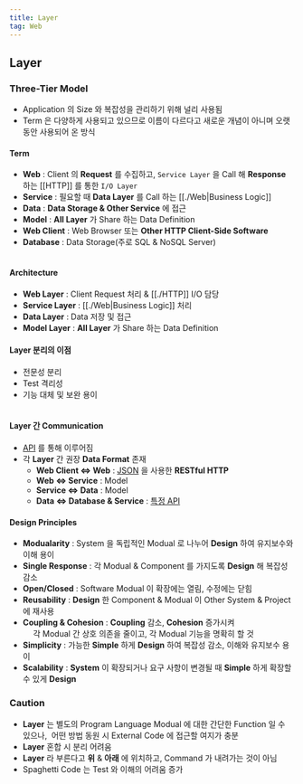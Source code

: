 ```yaml
---
title: Layer
tag: Web
---
```


## Layer

### Three-Tier Model

- Application 의 Size 와 복잡성을 관리하기 위해 널리 사용됨
- Term 은 다양하게 사용되고 있으므로 이름이 다르다고 새로운 개념이 아니며 오랫동안 사용되어 온 방식

#### Term

- **Web** : Client 의 **Request** 를 수집하고, `Service Layer` 을 Call 해 **Response** 하는 [[HTTP]] 를 통한 `I/O Layer`
- **Service** : 필요할 때 **Data Layer** 를 Call 하는 [[./Web|Business Logic]]
- **Data** : **Data Storage & Other Service** 에 접근
- **Model** : **All Layer** 가 Share 하는 Data Definition
- **Web Client** : Web Browser 또는 **Other HTTP Client-Side Software**
- **Database** : Data Storage(주로 SQL & NoSQL Server)

<!-- draw.io diagram -->
<div class="mxgraph" style="margin:auto;max-width:100%;border:1px solid transparent;" data-mxgraph="{&quot;highlight&quot;:&quot;#FFFFFF&quot;,&quot;nav&quot;:true,&quot;resize&quot;:true,&quot;toolbar&quot;:&quot;zoom layers tags lightbox&quot;,&quot;edit&quot;:&quot;_blank&quot;,&quot;xml&quot;:&quot;&lt;mxfile host=\&quot;app.diagrams.net\&quot; agent=\&quot;Mozilla/5.0 (Macintosh; Intel Mac OS X 10_15_7) AppleWebKit/537.36 (KHTML, like Gecko) Chrome/128.0.0.0 Safari/537.36\&quot; version=\&quot;24.7.8\&quot;&gt;\n  &lt;diagram id=\&quot;prtHgNgQTEPvFCAcTncT\&quot; name=\&quot;Page-1\&quot;&gt;\n    &lt;mxGraphModel dx=\&quot;504\&quot; dy=\&quot;703\&quot; grid=\&quot;1\&quot; gridSize=\&quot;10\&quot; guides=\&quot;1\&quot; tooltips=\&quot;1\&quot; connect=\&quot;1\&quot; arrows=\&quot;1\&quot; fold=\&quot;1\&quot; page=\&quot;1\&quot; pageScale=\&quot;1\&quot; pageWidth=\&quot;827\&quot; pageHeight=\&quot;1169\&quot; math=\&quot;0\&quot; shadow=\&quot;0\&quot;&gt;\n      &lt;root&gt;\n        &lt;mxCell id=\&quot;0\&quot; /&gt;\n        &lt;mxCell id=\&quot;1\&quot; parent=\&quot;0\&quot; /&gt;\n        &lt;mxCell id=\&quot;dNxyNK7c78bLwvsdeMH5-11\&quot; value=\&quot;Vertical Layer\&quot; style=\&quot;swimlane;html=1;startSize=20;horizontal=1;containerType=tree;glass=0;\&quot; parent=\&quot;1\&quot; vertex=\&quot;1\&quot;&gt;\n          &lt;mxGeometry x=\&quot;40\&quot; y=\&quot;80\&quot; width=\&quot;680\&quot; height=\&quot;260\&quot; as=\&quot;geometry\&quot;&gt;\n            &lt;mxRectangle x=\&quot;40\&quot; y=\&quot;80\&quot; width=\&quot;90\&quot; height=\&quot;30\&quot; as=\&quot;alternateBounds\&quot; /&gt;\n          &lt;/mxGeometry&gt;\n        &lt;/mxCell&gt;\n        &lt;mxCell id=\&quot;S6ZYbawEhijRoYvT3STJ-4\&quot; value=\&quot;Web Client\&quot; style=\&quot;rounded=1;whiteSpace=wrap;html=1;\&quot; vertex=\&quot;1\&quot; parent=\&quot;dNxyNK7c78bLwvsdeMH5-11\&quot;&gt;\n          &lt;mxGeometry x=\&quot;40\&quot; y=\&quot;50\&quot; width=\&quot;120\&quot; height=\&quot;60\&quot; as=\&quot;geometry\&quot; /&gt;\n        &lt;/mxCell&gt;\n        &lt;mxCell id=\&quot;S6ZYbawEhijRoYvT3STJ-5\&quot; value=\&quot;Service\&quot; style=\&quot;rounded=1;whiteSpace=wrap;html=1;\&quot; vertex=\&quot;1\&quot; parent=\&quot;dNxyNK7c78bLwvsdeMH5-11\&quot;&gt;\n          &lt;mxGeometry x=\&quot;280\&quot; y=\&quot;110\&quot; width=\&quot;120\&quot; height=\&quot;60\&quot; as=\&quot;geometry\&quot; /&gt;\n        &lt;/mxCell&gt;\n        &lt;mxCell id=\&quot;S6ZYbawEhijRoYvT3STJ-6\&quot; value=\&quot;Data\&quot; style=\&quot;rounded=1;whiteSpace=wrap;html=1;\&quot; vertex=\&quot;1\&quot; parent=\&quot;dNxyNK7c78bLwvsdeMH5-11\&quot;&gt;\n          &lt;mxGeometry x=\&quot;280\&quot; y=\&quot;170\&quot; width=\&quot;120\&quot; height=\&quot;60\&quot; as=\&quot;geometry\&quot; /&gt;\n        &lt;/mxCell&gt;\n        &lt;mxCell id=\&quot;S6ZYbawEhijRoYvT3STJ-8\&quot; value=\&quot;Web\&quot; style=\&quot;rounded=1;whiteSpace=wrap;html=1;\&quot; vertex=\&quot;1\&quot; parent=\&quot;dNxyNK7c78bLwvsdeMH5-11\&quot;&gt;\n          &lt;mxGeometry x=\&quot;280\&quot; y=\&quot;50\&quot; width=\&quot;120\&quot; height=\&quot;60\&quot; as=\&quot;geometry\&quot; /&gt;\n        &lt;/mxCell&gt;\n        &lt;mxCell id=\&quot;S6ZYbawEhijRoYvT3STJ-10\&quot; value=\&quot;Model\&quot; style=\&quot;rounded=1;whiteSpace=wrap;html=1;\&quot; vertex=\&quot;1\&quot; parent=\&quot;dNxyNK7c78bLwvsdeMH5-11\&quot;&gt;\n          &lt;mxGeometry x=\&quot;520\&quot; y=\&quot;80\&quot; width=\&quot;120\&quot; height=\&quot;60\&quot; as=\&quot;geometry\&quot; /&gt;\n        &lt;/mxCell&gt;\n        &lt;mxCell id=\&quot;S6ZYbawEhijRoYvT3STJ-11\&quot; value=\&quot;Database\&quot; style=\&quot;rounded=1;whiteSpace=wrap;html=1;\&quot; vertex=\&quot;1\&quot; parent=\&quot;dNxyNK7c78bLwvsdeMH5-11\&quot;&gt;\n          &lt;mxGeometry x=\&quot;520\&quot; y=\&quot;170\&quot; width=\&quot;120\&quot; height=\&quot;60\&quot; as=\&quot;geometry\&quot; /&gt;\n        &lt;/mxCell&gt;\n        &lt;mxCell id=\&quot;S6ZYbawEhijRoYvT3STJ-12\&quot; value=\&quot;\&quot; style=\&quot;endArrow=block;startArrow=block;html=1;rounded=0;exitX=1;exitY=0.5;exitDx=0;exitDy=0;entryX=0;entryY=0.5;entryDx=0;entryDy=0;strokeWidth=3;endFill=1;startFill=1;\&quot; edge=\&quot;1\&quot; parent=\&quot;dNxyNK7c78bLwvsdeMH5-11\&quot; source=\&quot;S6ZYbawEhijRoYvT3STJ-4\&quot; target=\&quot;S6ZYbawEhijRoYvT3STJ-8\&quot;&gt;\n          &lt;mxGeometry width=\&quot;50\&quot; height=\&quot;50\&quot; relative=\&quot;1\&quot; as=\&quot;geometry\&quot;&gt;\n            &lt;mxPoint x=\&quot;390\&quot; y=\&quot;200\&quot; as=\&quot;sourcePoint\&quot; /&gt;\n            &lt;mxPoint x=\&quot;440\&quot; y=\&quot;150\&quot; as=\&quot;targetPoint\&quot; /&gt;\n          &lt;/mxGeometry&gt;\n        &lt;/mxCell&gt;\n        &lt;mxCell id=\&quot;S6ZYbawEhijRoYvT3STJ-13\&quot; value=\&quot;\&quot; style=\&quot;endArrow=block;startArrow=none;html=1;rounded=0;strokeWidth=3;endFill=1;startFill=0;\&quot; edge=\&quot;1\&quot; parent=\&quot;dNxyNK7c78bLwvsdeMH5-11\&quot;&gt;\n          &lt;mxGeometry width=\&quot;50\&quot; height=\&quot;50\&quot; relative=\&quot;1\&quot; as=\&quot;geometry\&quot;&gt;\n            &lt;mxPoint x=\&quot;360\&quot; y=\&quot;123\&quot; as=\&quot;sourcePoint\&quot; /&gt;\n            &lt;mxPoint x=\&quot;360\&quot; y=\&quot;93\&quot; as=\&quot;targetPoint\&quot; /&gt;\n          &lt;/mxGeometry&gt;\n        &lt;/mxCell&gt;\n        &lt;mxCell id=\&quot;S6ZYbawEhijRoYvT3STJ-14\&quot; value=\&quot;\&quot; style=\&quot;endArrow=block;startArrow=none;html=1;rounded=0;strokeWidth=3;endFill=1;startFill=0;\&quot; edge=\&quot;1\&quot; parent=\&quot;dNxyNK7c78bLwvsdeMH5-11\&quot;&gt;\n          &lt;mxGeometry width=\&quot;50\&quot; height=\&quot;50\&quot; relative=\&quot;1\&quot; as=\&quot;geometry\&quot;&gt;\n            &lt;mxPoint x=\&quot;320\&quot; y=\&quot;97\&quot; as=\&quot;sourcePoint\&quot; /&gt;\n            &lt;mxPoint x=\&quot;320\&quot; y=\&quot;127\&quot; as=\&quot;targetPoint\&quot; /&gt;\n          &lt;/mxGeometry&gt;\n        &lt;/mxCell&gt;\n        &lt;mxCell id=\&quot;S6ZYbawEhijRoYvT3STJ-19\&quot; value=\&quot;\&quot; style=\&quot;endArrow=block;startArrow=none;html=1;rounded=0;exitX=1;exitY=0.5;exitDx=0;exitDy=0;entryX=0;entryY=0.5;entryDx=0;entryDy=0;strokeWidth=3;endFill=1;startFill=0;\&quot; edge=\&quot;1\&quot; parent=\&quot;dNxyNK7c78bLwvsdeMH5-11\&quot;&gt;\n          &lt;mxGeometry width=\&quot;50\&quot; height=\&quot;50\&quot; relative=\&quot;1\&quot; as=\&quot;geometry\&quot;&gt;\n            &lt;mxPoint x=\&quot;400\&quot; y=\&quot;210\&quot; as=\&quot;sourcePoint\&quot; /&gt;\n            &lt;mxPoint x=\&quot;520\&quot; y=\&quot;210\&quot; as=\&quot;targetPoint\&quot; /&gt;\n          &lt;/mxGeometry&gt;\n        &lt;/mxCell&gt;\n        &lt;mxCell id=\&quot;S6ZYbawEhijRoYvT3STJ-20\&quot; value=\&quot;\&quot; style=\&quot;endArrow=block;startArrow=none;html=1;rounded=0;exitX=0;exitY=0.25;exitDx=0;exitDy=0;entryX=1;entryY=0.25;entryDx=0;entryDy=0;strokeWidth=3;endFill=1;startFill=0;\&quot; edge=\&quot;1\&quot; parent=\&quot;dNxyNK7c78bLwvsdeMH5-11\&quot;&gt;\n          &lt;mxGeometry width=\&quot;50\&quot; height=\&quot;50\&quot; relative=\&quot;1\&quot; as=\&quot;geometry\&quot;&gt;\n            &lt;mxPoint x=\&quot;520\&quot; y=\&quot;190\&quot; as=\&quot;sourcePoint\&quot; /&gt;\n            &lt;mxPoint x=\&quot;400\&quot; y=\&quot;190\&quot; as=\&quot;targetPoint\&quot; /&gt;\n          &lt;/mxGeometry&gt;\n        &lt;/mxCell&gt;\n        &lt;mxCell id=\&quot;S6ZYbawEhijRoYvT3STJ-22\&quot; value=\&quot;\&quot; style=\&quot;endArrow=none;startArrow=none;html=1;rounded=0;exitX=-0.001;exitY=0.848;exitDx=0;exitDy=0;entryX=1.003;entryY=0.149;entryDx=0;entryDy=0;strokeWidth=3;endFill=0;startFill=0;exitPerimeter=0;entryPerimeter=0;\&quot; edge=\&quot;1\&quot; parent=\&quot;dNxyNK7c78bLwvsdeMH5-11\&quot; source=\&quot;S6ZYbawEhijRoYvT3STJ-10\&quot; target=\&quot;S6ZYbawEhijRoYvT3STJ-6\&quot;&gt;\n          &lt;mxGeometry width=\&quot;50\&quot; height=\&quot;50\&quot; relative=\&quot;1\&quot; as=\&quot;geometry\&quot;&gt;\n            &lt;mxPoint x=\&quot;530\&quot; y=\&quot;195\&quot; as=\&quot;sourcePoint\&quot; /&gt;\n            &lt;mxPoint x=\&quot;410\&quot; y=\&quot;195\&quot; as=\&quot;targetPoint\&quot; /&gt;\n          &lt;/mxGeometry&gt;\n        &lt;/mxCell&gt;\n        &lt;mxCell id=\&quot;S6ZYbawEhijRoYvT3STJ-24\&quot; value=\&quot;\&quot; style=\&quot;endArrow=none;startArrow=none;html=1;rounded=0;exitX=1;exitY=0.5;exitDx=0;exitDy=0;entryX=0;entryY=0.5;entryDx=0;entryDy=0;strokeWidth=3;endFill=0;startFill=0;\&quot; edge=\&quot;1\&quot; parent=\&quot;dNxyNK7c78bLwvsdeMH5-11\&quot;&gt;\n          &lt;mxGeometry width=\&quot;50\&quot; height=\&quot;50\&quot; relative=\&quot;1\&quot; as=\&quot;geometry\&quot;&gt;\n            &lt;mxPoint x=\&quot;400\&quot; y=\&quot;120\&quot; as=\&quot;sourcePoint\&quot; /&gt;\n            &lt;mxPoint x=\&quot;520\&quot; y=\&quot;120\&quot; as=\&quot;targetPoint\&quot; /&gt;\n          &lt;/mxGeometry&gt;\n        &lt;/mxCell&gt;\n        &lt;mxCell id=\&quot;S6ZYbawEhijRoYvT3STJ-25\&quot; value=\&quot;\&quot; style=\&quot;endArrow=none;startArrow=none;html=1;rounded=0;exitX=1;exitY=0.5;exitDx=0;exitDy=0;entryX=0;entryY=0.5;entryDx=0;entryDy=0;strokeWidth=3;endFill=0;startFill=0;\&quot; edge=\&quot;1\&quot; parent=\&quot;dNxyNK7c78bLwvsdeMH5-11\&quot;&gt;\n          &lt;mxGeometry width=\&quot;50\&quot; height=\&quot;50\&quot; relative=\&quot;1\&quot; as=\&quot;geometry\&quot;&gt;\n            &lt;mxPoint x=\&quot;400\&quot; y=\&quot;95\&quot; as=\&quot;sourcePoint\&quot; /&gt;\n            &lt;mxPoint x=\&quot;520\&quot; y=\&quot;95\&quot; as=\&quot;targetPoint\&quot; /&gt;\n          &lt;/mxGeometry&gt;\n        &lt;/mxCell&gt;\n        &lt;mxCell id=\&quot;S6ZYbawEhijRoYvT3STJ-15\&quot; value=\&quot;\&quot; style=\&quot;endArrow=block;startArrow=none;html=1;rounded=0;strokeWidth=3;endFill=1;startFill=0;\&quot; edge=\&quot;1\&quot; parent=\&quot;1\&quot;&gt;\n          &lt;mxGeometry width=\&quot;50\&quot; height=\&quot;50\&quot; relative=\&quot;1\&quot; as=\&quot;geometry\&quot;&gt;\n            &lt;mxPoint x=\&quot;360\&quot; y=\&quot;237\&quot; as=\&quot;sourcePoint\&quot; /&gt;\n            &lt;mxPoint x=\&quot;360\&quot; y=\&quot;267\&quot; as=\&quot;targetPoint\&quot; /&gt;\n          &lt;/mxGeometry&gt;\n        &lt;/mxCell&gt;\n        &lt;mxCell id=\&quot;S6ZYbawEhijRoYvT3STJ-16\&quot; value=\&quot;\&quot; style=\&quot;endArrow=block;startArrow=none;html=1;rounded=0;strokeWidth=3;endFill=1;startFill=0;\&quot; edge=\&quot;1\&quot; parent=\&quot;1\&quot;&gt;\n          &lt;mxGeometry width=\&quot;50\&quot; height=\&quot;50\&quot; relative=\&quot;1\&quot; as=\&quot;geometry\&quot;&gt;\n            &lt;mxPoint x=\&quot;400\&quot; y=\&quot;263\&quot; as=\&quot;sourcePoint\&quot; /&gt;\n            &lt;mxPoint x=\&quot;400\&quot; y=\&quot;233\&quot; as=\&quot;targetPoint\&quot; /&gt;\n          &lt;/mxGeometry&gt;\n        &lt;/mxCell&gt;\n      &lt;/root&gt;\n    &lt;/mxGraphModel&gt;\n  &lt;/diagram&gt;\n&lt;/mxfile&gt;\n&quot;}"></div>
<script type="text/javascript" src="https://viewer.diagrams.net/js/viewer-static.min.js"></script>

#### Architecture

- **Web Layer** : Client Request 처리 & [[./HTTP]] I/O 담당
- **Service Layer** : [[./Web|Business Logic]] 처리
- **Data Layer** : Data 저장 및 접근
- **Model Layer** : **All Layer** 가 Share 하는 Data Definition

#### Layer 분리의 이점

- 전문성 분리
- Test 격리성
- 기능 대체 및 보완 용이

<!-- draw.io diagram -->
<div class="mxgraph" style="margin:auto;max-width:100%;border:1px solid transparent;" data-mxgraph="{&quot;highlight&quot;:&quot;#FFFFFF&quot;,&quot;nav&quot;:true,&quot;resize&quot;:true,&quot;toolbar&quot;:&quot;zoom layers tags lightbox&quot;,&quot;edit&quot;:&quot;_blank&quot;,&quot;xml&quot;:&quot;&lt;mxfile host=\&quot;app.diagrams.net\&quot; agent=\&quot;Mozilla/5.0 (Macintosh; Intel Mac OS X 10_15_7) AppleWebKit/537.36 (KHTML, like Gecko) Chrome/128.0.0.0 Safari/537.36\&quot; version=\&quot;24.7.8\&quot;&gt;\n  &lt;diagram id=\&quot;prtHgNgQTEPvFCAcTncT\&quot; name=\&quot;Page-1\&quot;&gt;\n    &lt;mxGraphModel dx=\&quot;679\&quot; dy=\&quot;1202\&quot; grid=\&quot;1\&quot; gridSize=\&quot;10\&quot; guides=\&quot;1\&quot; tooltips=\&quot;1\&quot; connect=\&quot;1\&quot; arrows=\&quot;1\&quot; fold=\&quot;1\&quot; page=\&quot;1\&quot; pageScale=\&quot;1\&quot; pageWidth=\&quot;1169\&quot; pageHeight=\&quot;827\&quot; math=\&quot;0\&quot; shadow=\&quot;0\&quot;&gt;\n      &lt;root&gt;\n        &lt;mxCell id=\&quot;0\&quot; /&gt;\n        &lt;mxCell id=\&quot;1\&quot; parent=\&quot;0\&quot; /&gt;\n        &lt;mxCell id=\&quot;dNxyNK7c78bLwvsdeMH5-11\&quot; value=\&quot;Horizontal Layer\&quot; style=\&quot;swimlane;html=1;startSize=20;horizontal=1;containerType=tree;glass=0;\&quot; parent=\&quot;1\&quot; vertex=\&quot;1\&quot;&gt;\n          &lt;mxGeometry x=\&quot;40\&quot; y=\&quot;80\&quot; width=\&quot;680\&quot; height=\&quot;260\&quot; as=\&quot;geometry\&quot;&gt;\n            &lt;mxRectangle x=\&quot;40\&quot; y=\&quot;80\&quot; width=\&quot;90\&quot; height=\&quot;30\&quot; as=\&quot;alternateBounds\&quot; /&gt;\n          &lt;/mxGeometry&gt;\n        &lt;/mxCell&gt;\n        &lt;mxCell id=\&quot;S6ZYbawEhijRoYvT3STJ-4\&quot; value=\&quot;Web Client\&quot; style=\&quot;rounded=1;whiteSpace=wrap;html=1;\&quot; parent=\&quot;dNxyNK7c78bLwvsdeMH5-11\&quot; vertex=\&quot;1\&quot;&gt;\n          &lt;mxGeometry x=\&quot;40\&quot; y=\&quot;50\&quot; width=\&quot;120\&quot; height=\&quot;60\&quot; as=\&quot;geometry\&quot; /&gt;\n        &lt;/mxCell&gt;\n        &lt;mxCell id=\&quot;S6ZYbawEhijRoYvT3STJ-5\&quot; value=\&quot;Service\&quot; style=\&quot;rounded=1;whiteSpace=wrap;html=1;\&quot; parent=\&quot;dNxyNK7c78bLwvsdeMH5-11\&quot; vertex=\&quot;1\&quot;&gt;\n          &lt;mxGeometry x=\&quot;400\&quot; y=\&quot;50\&quot; width=\&quot;120\&quot; height=\&quot;60\&quot; as=\&quot;geometry\&quot; /&gt;\n        &lt;/mxCell&gt;\n        &lt;mxCell id=\&quot;S6ZYbawEhijRoYvT3STJ-6\&quot; value=\&quot;Data\&quot; style=\&quot;rounded=1;whiteSpace=wrap;html=1;\&quot; parent=\&quot;dNxyNK7c78bLwvsdeMH5-11\&quot; vertex=\&quot;1\&quot;&gt;\n          &lt;mxGeometry x=\&quot;520\&quot; y=\&quot;50\&quot; width=\&quot;120\&quot; height=\&quot;60\&quot; as=\&quot;geometry\&quot; /&gt;\n        &lt;/mxCell&gt;\n        &lt;mxCell id=\&quot;S6ZYbawEhijRoYvT3STJ-8\&quot; value=\&quot;Web\&quot; style=\&quot;rounded=1;whiteSpace=wrap;html=1;\&quot; parent=\&quot;dNxyNK7c78bLwvsdeMH5-11\&quot; vertex=\&quot;1\&quot;&gt;\n          &lt;mxGeometry x=\&quot;280\&quot; y=\&quot;50\&quot; width=\&quot;120\&quot; height=\&quot;60\&quot; as=\&quot;geometry\&quot; /&gt;\n        &lt;/mxCell&gt;\n        &lt;mxCell id=\&quot;S6ZYbawEhijRoYvT3STJ-10\&quot; value=\&quot;Model\&quot; style=\&quot;rounded=1;whiteSpace=wrap;html=1;\&quot; parent=\&quot;dNxyNK7c78bLwvsdeMH5-11\&quot; vertex=\&quot;1\&quot;&gt;\n          &lt;mxGeometry x=\&quot;340\&quot; y=\&quot;150\&quot; width=\&quot;120\&quot; height=\&quot;60\&quot; as=\&quot;geometry\&quot; /&gt;\n        &lt;/mxCell&gt;\n        &lt;mxCell id=\&quot;S6ZYbawEhijRoYvT3STJ-11\&quot; value=\&quot;Database\&quot; style=\&quot;rounded=1;whiteSpace=wrap;html=1;\&quot; parent=\&quot;dNxyNK7c78bLwvsdeMH5-11\&quot; vertex=\&quot;1\&quot;&gt;\n          &lt;mxGeometry x=\&quot;520\&quot; y=\&quot;150\&quot; width=\&quot;120\&quot; height=\&quot;60\&quot; as=\&quot;geometry\&quot; /&gt;\n        &lt;/mxCell&gt;\n        &lt;mxCell id=\&quot;S6ZYbawEhijRoYvT3STJ-12\&quot; value=\&quot;\&quot; style=\&quot;endArrow=block;startArrow=block;html=1;rounded=0;exitX=1;exitY=0.5;exitDx=0;exitDy=0;entryX=0;entryY=0.5;entryDx=0;entryDy=0;strokeWidth=3;endFill=1;startFill=1;\&quot; parent=\&quot;dNxyNK7c78bLwvsdeMH5-11\&quot; source=\&quot;S6ZYbawEhijRoYvT3STJ-4\&quot; target=\&quot;S6ZYbawEhijRoYvT3STJ-8\&quot; edge=\&quot;1\&quot;&gt;\n          &lt;mxGeometry width=\&quot;50\&quot; height=\&quot;50\&quot; relative=\&quot;1\&quot; as=\&quot;geometry\&quot;&gt;\n            &lt;mxPoint x=\&quot;390\&quot; y=\&quot;200\&quot; as=\&quot;sourcePoint\&quot; /&gt;\n            &lt;mxPoint x=\&quot;440\&quot; y=\&quot;150\&quot; as=\&quot;targetPoint\&quot; /&gt;\n          &lt;/mxGeometry&gt;\n        &lt;/mxCell&gt;\n        &lt;mxCell id=\&quot;S6ZYbawEhijRoYvT3STJ-14\&quot; value=\&quot;\&quot; style=\&quot;endArrow=block;startArrow=none;html=1;rounded=0;strokeWidth=3;endFill=1;startFill=0;\&quot; parent=\&quot;dNxyNK7c78bLwvsdeMH5-11\&quot; edge=\&quot;1\&quot;&gt;\n          &lt;mxGeometry width=\&quot;50\&quot; height=\&quot;50\&quot; relative=\&quot;1\&quot; as=\&quot;geometry\&quot;&gt;\n            &lt;mxPoint x=\&quot;413\&quot; y=\&quot;70\&quot; as=\&quot;sourcePoint\&quot; /&gt;\n            &lt;mxPoint x=\&quot;383\&quot; y=\&quot;70\&quot; as=\&quot;targetPoint\&quot; /&gt;\n          &lt;/mxGeometry&gt;\n        &lt;/mxCell&gt;\n        &lt;mxCell id=\&quot;S6ZYbawEhijRoYvT3STJ-15\&quot; value=\&quot;\&quot; style=\&quot;endArrow=block;startArrow=none;html=1;rounded=0;strokeWidth=3;endFill=1;startFill=0;\&quot; parent=\&quot;dNxyNK7c78bLwvsdeMH5-11\&quot; edge=\&quot;1\&quot;&gt;\n          &lt;mxGeometry width=\&quot;50\&quot; height=\&quot;50\&quot; relative=\&quot;1\&quot; as=\&quot;geometry\&quot;&gt;\n            &lt;mxPoint x=\&quot;387\&quot; y=\&quot;90\&quot; as=\&quot;sourcePoint\&quot; /&gt;\n            &lt;mxPoint x=\&quot;417\&quot; y=\&quot;90\&quot; as=\&quot;targetPoint\&quot; /&gt;\n          &lt;/mxGeometry&gt;\n        &lt;/mxCell&gt;\n        &lt;mxCell id=\&quot;VnPoHlpbtceTUFmNNz2N-1\&quot; value=\&quot;\&quot; style=\&quot;endArrow=block;startArrow=none;html=1;rounded=0;strokeWidth=3;endFill=1;startFill=0;\&quot; edge=\&quot;1\&quot; parent=\&quot;dNxyNK7c78bLwvsdeMH5-11\&quot;&gt;\n          &lt;mxGeometry width=\&quot;50\&quot; height=\&quot;50\&quot; relative=\&quot;1\&quot; as=\&quot;geometry\&quot;&gt;\n            &lt;mxPoint x=\&quot;507\&quot; y=\&quot;90\&quot; as=\&quot;sourcePoint\&quot; /&gt;\n            &lt;mxPoint x=\&quot;537\&quot; y=\&quot;90\&quot; as=\&quot;targetPoint\&quot; /&gt;\n          &lt;/mxGeometry&gt;\n        &lt;/mxCell&gt;\n        &lt;mxCell id=\&quot;VnPoHlpbtceTUFmNNz2N-2\&quot; value=\&quot;\&quot; style=\&quot;endArrow=block;startArrow=none;html=1;rounded=0;strokeWidth=3;endFill=1;startFill=0;\&quot; edge=\&quot;1\&quot; parent=\&quot;dNxyNK7c78bLwvsdeMH5-11\&quot;&gt;\n          &lt;mxGeometry width=\&quot;50\&quot; height=\&quot;50\&quot; relative=\&quot;1\&quot; as=\&quot;geometry\&quot;&gt;\n            &lt;mxPoint x=\&quot;532\&quot; y=\&quot;70\&quot; as=\&quot;sourcePoint\&quot; /&gt;\n            &lt;mxPoint x=\&quot;502\&quot; y=\&quot;70\&quot; as=\&quot;targetPoint\&quot; /&gt;\n          &lt;/mxGeometry&gt;\n        &lt;/mxCell&gt;\n        &lt;mxCell id=\&quot;VnPoHlpbtceTUFmNNz2N-6\&quot; value=\&quot;\&quot; style=\&quot;endArrow=block;startArrow=none;html=1;rounded=0;strokeWidth=3;endFill=1;startFill=0;\&quot; edge=\&quot;1\&quot; parent=\&quot;dNxyNK7c78bLwvsdeMH5-11\&quot;&gt;\n          &lt;mxGeometry width=\&quot;50\&quot; height=\&quot;50\&quot; relative=\&quot;1\&quot; as=\&quot;geometry\&quot;&gt;\n            &lt;mxPoint x=\&quot;570\&quot; y=\&quot;110\&quot; as=\&quot;sourcePoint\&quot; /&gt;\n            &lt;mxPoint x=\&quot;570\&quot; y=\&quot;150\&quot; as=\&quot;targetPoint\&quot; /&gt;\n          &lt;/mxGeometry&gt;\n        &lt;/mxCell&gt;\n        &lt;mxCell id=\&quot;VnPoHlpbtceTUFmNNz2N-7\&quot; value=\&quot;\&quot; style=\&quot;endArrow=block;startArrow=none;html=1;rounded=0;strokeWidth=3;endFill=1;startFill=0;\&quot; edge=\&quot;1\&quot; parent=\&quot;dNxyNK7c78bLwvsdeMH5-11\&quot;&gt;\n          &lt;mxGeometry width=\&quot;50\&quot; height=\&quot;50\&quot; relative=\&quot;1\&quot; as=\&quot;geometry\&quot;&gt;\n            &lt;mxPoint x=\&quot;590\&quot; y=\&quot;150\&quot; as=\&quot;sourcePoint\&quot; /&gt;\n            &lt;mxPoint x=\&quot;590\&quot; y=\&quot;110\&quot; as=\&quot;targetPoint\&quot; /&gt;\n          &lt;/mxGeometry&gt;\n        &lt;/mxCell&gt;\n        &lt;mxCell id=\&quot;VnPoHlpbtceTUFmNNz2N-8\&quot; value=\&quot;\&quot; style=\&quot;endArrow=none;startArrow=none;html=1;rounded=0;strokeWidth=3;endFill=0;startFill=0;exitX=0.167;exitY=1;exitDx=0;exitDy=0;exitPerimeter=0;\&quot; edge=\&quot;1\&quot; parent=\&quot;dNxyNK7c78bLwvsdeMH5-11\&quot; source=\&quot;S6ZYbawEhijRoYvT3STJ-6\&quot;&gt;\n          &lt;mxGeometry width=\&quot;50\&quot; height=\&quot;50\&quot; relative=\&quot;1\&quot; as=\&quot;geometry\&quot;&gt;\n            &lt;mxPoint x=\&quot;440\&quot; y=\&quot;130\&quot; as=\&quot;sourcePoint\&quot; /&gt;\n            &lt;mxPoint x=\&quot;440\&quot; y=\&quot;150\&quot; as=\&quot;targetPoint\&quot; /&gt;\n          &lt;/mxGeometry&gt;\n        &lt;/mxCell&gt;\n        &lt;mxCell id=\&quot;VnPoHlpbtceTUFmNNz2N-25\&quot; value=\&quot;\&quot; style=\&quot;endArrow=none;startArrow=none;html=1;rounded=0;strokeWidth=3;endFill=0;startFill=0;\&quot; edge=\&quot;1\&quot; parent=\&quot;dNxyNK7c78bLwvsdeMH5-11\&quot;&gt;\n          &lt;mxGeometry width=\&quot;50\&quot; height=\&quot;50\&quot; relative=\&quot;1\&quot; as=\&quot;geometry\&quot;&gt;\n            &lt;mxPoint x=\&quot;420\&quot; y=\&quot;110\&quot; as=\&quot;sourcePoint\&quot; /&gt;\n            &lt;mxPoint x=\&quot;420\&quot; y=\&quot;130\&quot; as=\&quot;targetPoint\&quot; /&gt;\n            &lt;Array as=\&quot;points\&quot;&gt;\n              &lt;mxPoint x=\&quot;420\&quot; y=\&quot;130\&quot; /&gt;\n              &lt;mxPoint x=\&quot;420\&quot; y=\&quot;150\&quot; /&gt;\n            &lt;/Array&gt;\n          &lt;/mxGeometry&gt;\n        &lt;/mxCell&gt;\n        &lt;mxCell id=\&quot;VnPoHlpbtceTUFmNNz2N-26\&quot; value=\&quot;\&quot; style=\&quot;endArrow=none;startArrow=none;html=1;rounded=0;strokeWidth=3;endFill=0;startFill=0;\&quot; edge=\&quot;1\&quot; parent=\&quot;dNxyNK7c78bLwvsdeMH5-11\&quot;&gt;\n          &lt;mxGeometry width=\&quot;50\&quot; height=\&quot;50\&quot; relative=\&quot;1\&quot; as=\&quot;geometry\&quot;&gt;\n            &lt;mxPoint x=\&quot;380\&quot; y=\&quot;110\&quot; as=\&quot;sourcePoint\&quot; /&gt;\n            &lt;mxPoint x=\&quot;380\&quot; y=\&quot;130\&quot; as=\&quot;targetPoint\&quot; /&gt;\n            &lt;Array as=\&quot;points\&quot;&gt;\n              &lt;mxPoint x=\&quot;380\&quot; y=\&quot;130\&quot; /&gt;\n              &lt;mxPoint x=\&quot;380\&quot; y=\&quot;150\&quot; /&gt;\n            &lt;/Array&gt;\n          &lt;/mxGeometry&gt;\n        &lt;/mxCell&gt;\n      &lt;/root&gt;\n    &lt;/mxGraphModel&gt;\n  &lt;/diagram&gt;\n&lt;/mxfile&gt;\n&quot;}"></div>
<script type="text/javascript" src="https://viewer.diagrams.net/js/viewer-static.min.js"></script>

#### Layer 간 Communication

<ul>
  <li><a href="API Type.md">API</a> 를 통해 이루어짐</li>
  <li>각 <b>Layer</b> 간 권장 <b>Data Format</b> 존재
    <ul>
      <li><b>Web Client &hArr; Web</b> : <a href="JSON & API Data Type.md">JSON</a> 을 사용한 <b>RESTful HTTP</b></li>
      <li><b>Web &hArr; Service</b> : Model</code>
      <li><b>Service &hArr; Data</b> : Model</li>
      <li><b>Data &hArr; Database & Service</b> : <a href="API Type.md">특정 API</a></li>
    </ul>
  </li>
</ul>

#### Design Principles

- **Modualarity** : System 을 독립적인 Modual 로 나누어 **Design** 하여 유지보수와 이해 용이
- **Single Response** : 각 Modual & Component 를 가지도록 **Design** 해 복잡성 감소
- **Open/Closed** : Software Modual 이 확장에는 열림, 수정에는 닫힘
- **Reusability** : **Design** 한 Component & Modual 이 Other System & Project 에 재사용
- **Coupling & Cohesion** : **Coupling** 감소, **Cohesion** 증가시켜<br> &emsp; 각 Modual 간 상호 의존을 줄이고, 각 Modual 기능을 명확히 할 것
- **Simplicity** : 가능한 **Simple** 하게 **Design** 하여 복잡성 감소, 이해와 유지보수 용이
- **Scalability** : **System** 이 확장되거나 요구 사항이 변경될 때 **Simple** 하게 확장할 수 있게 **Design**

### Caution

- **Layer** 는 별도의 Program Language Modual 에 대한 간단한 Function 일 수 있으나, &nbsp;어떤 방법 동원 시 External Code 에 접근할 여지가 충분
- **Layer** 혼합 시 분리 어려움
- **Layer** 라 부른다고 **위** & **아래** 에 위치하고, Command 가 내려가는 것이 아님
- Spaghetti Code 는 Test 와 이해의 어려움 증가
